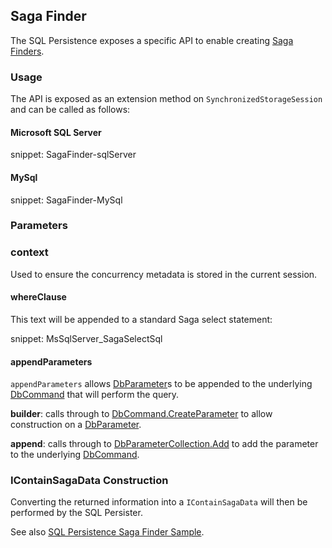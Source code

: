 
## Saga Finder

The SQL Persistence exposes a specific API to enable creating [Saga Finders](/nservicebus/sagas/saga-finding.md).


### Usage

The API is exposed as an extension method on `SynchronizedStorageSession` and can be called as follows:


#### Microsoft SQL Server

snippet: SagaFinder-sqlServer


#### MySql

snippet: SagaFinder-MySql


### Parameters


### context

Used to ensure the concurrency metadata is stored in the current session.


#### whereClause

This text will be appended to a standard Saga select statement:

snippet: MsSqlServer_SagaSelectSql


#### appendParameters

`appendParameters` allows [DbParameter](https://msdn.microsoft.com/en-us/library/system.data.common.dbparameter.aspx)s to be appended to the underlying [DbCommand](https://msdn.microsoft.com/en-us/library/system.data.common.dbcommand.aspx) that will perform the query.

**builder**: calls through to [DbCommand.CreateParameter](https://msdn.microsoft.com/en-us/library/system.data.common.dbcommand.createparameter.aspx) to allow construction on a [DbParameter](https://msdn.microsoft.com/en-us/library/system.data.common.dbparameter.aspx).

**append**: calls through to [DbParameterCollection.Add](https://msdn.microsoft.com/en-us/library/system.data.common.dbparametercollection.add.aspx) to add the parameter to the underlying [DbCommand](https://msdn.microsoft.com/en-us/library/system.data.common.dbcommand.aspx).


### IContainSagaData Construction

Converting the returned information into a `IContainSagaData` will then be performed by the SQL Persister. 

See also [SQL Persistence Saga Finder Sample](/samples/saga/sql-sagafinder/).
